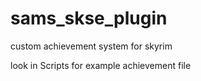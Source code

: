 # sams_skse_plugin
custom achievement system for skyrim

look in Scripts for example achievement file
